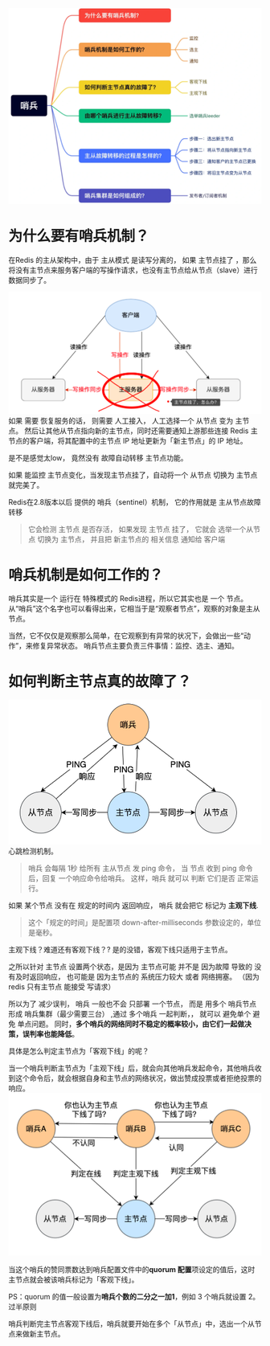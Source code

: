 
![img.png](images/redis哨兵思维导图.png)
# 为什么要有哨兵机制？
在Redis 的主从架构中，由于 主从模式 是读写分离的， 如果 主节点挂了
，那么将没有主节点来服务客户端的写操作请求，也没有主节点给从节点（slave）进行数据同步了。

![img_1.png](images/redis主从模式-主节点挂情形.png)
如果 需要 恢复服务的话， 则需要 人工接入， 人工选择一个 从节点 变为 主节点。
然后让其他从节点指向新的主节点，同时还需要通知上游那些连接 Redis 主节点的客户端，将其配置中的主节点 IP 地址更新为「新主节点」的 IP 地址。

是不是感觉太low， 竟然没有 故障自动转移 主节点功能。

如果 能监控 主节点变化，当发现主节点挂了，自动将一个 从节点 切换为 主节点 就完美了。

Redis在2.8版本以后 提供的 哨兵（sentinel）机制， 它的作用就是 主从节点故障转移
> 它会检测 主节点 是否存活， 如果发现 主节点 挂了， 它就会  选举一个从节点 切换为 主节点，
> 并且把 新主节点的 相关信息 通知给 客户端

# 哨兵机制是如何工作的？

哨兵其实是一个 运行在 特殊模式的 Redis进程，所以它其实也是 一个 节点。
从“哨兵”这个名字也可以看得出来，它相当于是“观察者节点”，观察的对象是主从节点。

当然，它不仅仅是观察那么简单，在它观察到有异常的状况下，会做出一些“动作”，来修复异常状态。
哨兵节点主要负责三件事情：监控、选主、通知。

# 如何判断主节点真的故障了？

![img.png](images/redsi哨兵心跳检测示意图.png)
心跳检测机制。
>哨兵 会每隔 1秒 给所有 主从节点 发 ping 命令， 当 节点 收到 ping 命令后，回复 一个响应命令给哨兵。
这样，哨兵 就可以 判断 它们是否 正常运行。 

如果 某个节点 没有在 规定的时间内  返回响应， 哨兵 就会把它 标记为 **主观下线**.
>这个「规定的时间」是配置项 down-after-milliseconds 参数设定的，单位是毫秒。

主观下线？难道还有客观下线？?
是的没错，客观下线只适用于主节点。

之所以针对 主节点 设置两个状态，是因为  主节点可能 并不是 因为故障 导致的 没有及时返回响应，
也可能是 因为主节点的 系统压力较大 或者 网络拥塞。 （因为 redis 只有主节点 能接受 写请求）

所以为了 减少误判， 哨兵 一般也不会 只部署 一个节点，  而是 用多个 哨兵节点 形成 哨兵集群（最少需要三台）
,通过 多个哨兵 一起判断，， 就可以 避免单个 避免 单点问题。
同时，**多个哨兵的网络同时不稳定的概率较小，由它们一起做决策，误判率也能降低**。

具体是怎么判定主节点为「客观下线」的呢？

当一个哨兵判断主节点为「主观下线」后，就会向其他哨兵发起命令，其他哨兵收到这个命令后，就会根据自身和主节点的网络状况，做出赞成投票或者拒绝投票的响应。
![img.png](images/redis哨兵集群投票.png)

当这个哨兵的赞同票数达到哨兵配置文件中的**quorum 配置**项设定的值后，这时主节点就会被该哨兵标记为「客观下线」。

PS：quorum 的值一般设置为**哨兵个数的二分之一加1**，例如 3 个哨兵就设置 2。 过半原则

哨兵判断完主节点客观下线后，哨兵就要开始在多个「从节点」中，选出一个从节点来做新主节点。

#

